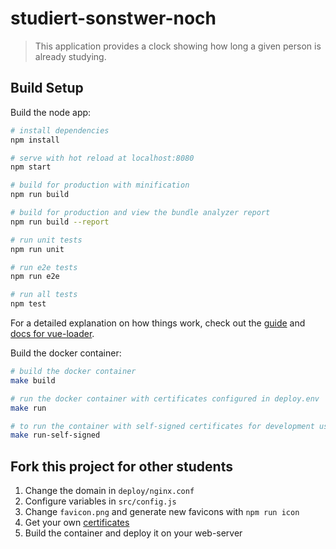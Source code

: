 # studiert-sonstwer-noch

> This application provides a clock showing how long a given person is already studying.

## Build Setup

Build the node app:

``` bash
# install dependencies
npm install

# serve with hot reload at localhost:8080
npm start

# build for production with minification
npm run build

# build for production and view the bundle analyzer report
npm run build --report

# run unit tests
npm run unit

# run e2e tests
npm run e2e

# run all tests
npm test
```

For a detailed explanation on how things work, check out the [guide](http://vuejs-templates.github.io/webpack/) and [docs for vue-loader](http://vuejs.github.io/vue-loader).

Build the docker container:

``` bash
# build the docker container
make build

# run the docker container with certificates configured in deploy.env
make run

# to run the container with self-signed certificates for development use
make run-self-signed
```

## Fork this project for other students

1. Change the domain in `deploy/nginx.conf`
2. Configure variables in `src/config.js`
3. Change `favicon.png` and generate new favicons with `npm run icon`
4. Get your own [certificates](https://certbot.eff.org/)
5. Build the container and deploy it on your web-server
